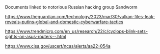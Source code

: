 Documents linked to notorious Russian hacking group Sandworm

https://www.theguardian.com/technology/2023/mar/30/vulkan-files-leak-reveals-putins-global-and-domestic-cyberwarfare-tactics

https://www.trendmicro.com/en_us/research/22/c/cyclops-blink-sets-sights-on-asus-routers--.html

https://www.cisa.gov/uscert/ncas/alerts/aa22-054a
